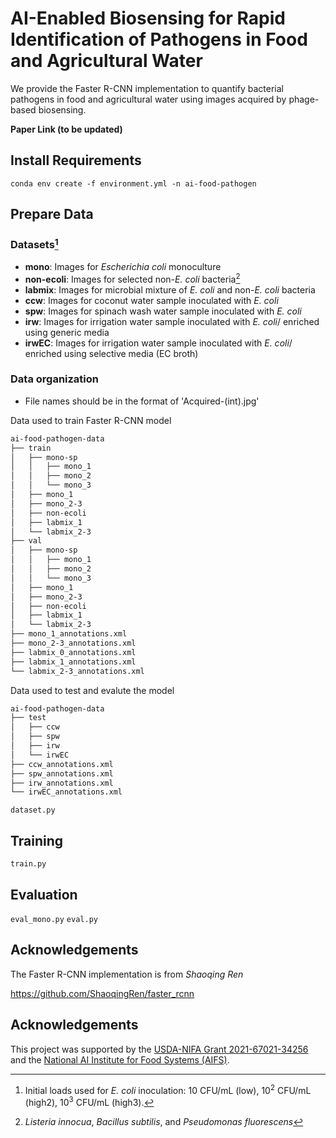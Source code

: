 # AI-Enabled Biosensing for Rapid Identification of Pathogens in Food and Agricultural Water

We provide the Faster R-CNN implementation to quantify bacterial pathogens in food and agricultural water using images acquired by phage-based biosensing.

**Paper Link (to be updated)**

## Install Requirements

```
conda env create -f environment.yml -n ai-food-pathogen
```

## Prepare Data


### **Datasets[^1]**

- **mono**: Images for *Escherichia coli* monoculture
- **non-ecoli**: Images for selected non-*E. coli* bacteria[^2]
- **labmix**: Images for microbial mixture of *E. coli* and non-*E. coli* bacteria
- **ccw**: Images for coconut water sample inoculated with *E. coli*
- **spw**: Images for spinach wash water sample inoculated with *E. coli*
- **irw**: Images for irrigation water sample inoculated with *E. coli*/ enriched using generic media
- **irwEC**: Images for irrigation water sample inoculated with *E. coli*/ enriched using selective media (EC broth)

[^1]: Initial loads used for *E. coli* inoculation: 10 CFU/mL (low), 10<sup>2</sup> CFU/mL (high2), 10<sup>3</sup> CFU/mL (high3).
[^2]: *Listeria innocua*, *Bacillus subtilis*, and *Pseudomonas fluorescens*

### **Data organization**

- File names should be in the format of 'Acquired-(int).jpg'

Data used to train Faster R-CNN model
```bash
ai-food-pathogen-data
├── train
│   ├── mono-sp
│   │   ├── mono_1
│   │   ├── mono_2
│   │   └── mono_3
│   ├── mono_1
│   ├── mono_2-3
│   ├── non-ecoli
│   ├── labmix_1
│   └── labmix_2-3
├── val
│   ├── mono-sp
│   │   ├── mono_1
│   │   ├── mono_2
│   │   └── mono_3
│   ├── mono_1
│   ├── mono_2-3
│   ├── non-ecoli
│   ├── labmix_1
│   └── labmix_2-3
├── mono_1_annotations.xml
├── mono_2-3_annotations.xml
├── labmix_0_annotations.xml
├── labmix_1_annotations.xml
└── labmix_2-3_annotations.xml

```

Data used to test and evalute the model
```bash
ai-food-pathogen-data
├── test
│   ├── ccw
│   ├── spw
│   ├── irw
│   └── irwEC
├── ccw_annotations.xml
├── spw_annotations.xml
├── irw_annotations.xml
└── irwEC_annotations.xml

```
`dataset.py`

## Training

`train.py`

## Evaluation

`eval_mono.py`
`eval.py`

## Acknowledgements

The Faster R-CNN implementation is from *Shaoqing Ren*

https://github.com/ShaoqingRen/faster_rcnn

## Acknowledgements

This project was supported by the [USDA-NIFA Grant 2021-67021-34256](https://portal.nifa.usda.gov/web/crisprojectpages/1025694-fact-ai-data-efficient-ai-platform-for-label-and-label-free-detection-of-food-bacterial-pathogens.html) and the [National AI Institute for Food Systems (AIFS)](https://aifs.ucdavis.edu).
